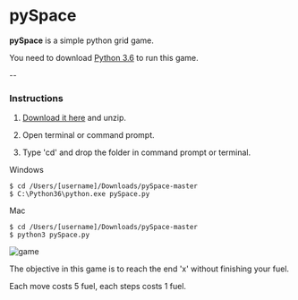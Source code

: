 # pySpace
**pySpace** is a simple python grid game.
 

You need to download [Python 3.6](https://www.python.org/downloads/) to run this game.

--

### Instructions

1. [Download it here](https://github.com/weifan23/pySpace/archive/master.zip) and unzip.

2. Open terminal or command prompt.

3. Type 'cd' and drop the folder in command prompt or terminal.

	

Windows

	$ cd /Users/[username]/Downloads/pySpace-master
	$ C:\Python36\python.exe pySpace.py


Mac
	
	$ cd /Users/[username]/Downloads/pySpace-master
	$ python3 pySpace.py


![game](https://i.imgur.com/alljbar.png)

The objective in this game is to reach the end 'x' without finishing your fuel.
 
Each move costs 5 fuel, 
each steps costs 1 fuel.
